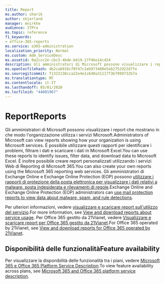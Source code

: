 ```yaml
---
title: Report
ms.author: sharik
author: skjerland
manager: mnirkhe
audience: ITPro
ms.topic: reference
f1_keywords:
- office-365-reports
ms.service: o365-administration
localization_priority: Normal
ms.custom: Adm_ServiceDesc
ms.assetid: 0a2ccc2e-cbc3-4bde-b419-17f4be14cd24
description: Gli amministratori di Microsoft possono visualizzare i report che mostrano in che modo l'organizzazione utilizza i servizi Microsoft. È possibile utilizzare questi rapporti per identificare i problemi, filtrare i dati e scaricare i dati in Microsoft Excel. È inoltre possibile creare report personalizzati utilizzando i servizi Web di Reporting di Microsoft 365. Gli amministratori di Exchange Online e Exchange Online Protection (EOP) possono utilizzare i rapporti di protezione della posta elettronica per visualizzare i dati relativi a malware, posta indesiderata e rilevamenti di regole.
ms.openlocfilehash: 4b2ca6916cf0f47c1eb973480e5eb2752d22d7fe
ms.sourcegitcommit: f1322138cca22e4e1c640a31117f3b7999732b7a
ms.translationtype: MT
ms.contentlocale: it-IT
ms.lasthandoff: 05/01/2020
ms.locfileid: "44001967"
---
```

# <a name="reports"></a><span data-ttu-id="9b0fe-106">Report</span><span class="sxs-lookup"><span data-stu-id="9b0fe-106">Reports</span></span>

<span data-ttu-id="9b0fe-107">Gli amministratori di Microsoft possono visualizzare i report che mostrano in che modo l'organizzazione utilizza i servizi Microsoft.</span><span class="sxs-lookup"><span data-stu-id="9b0fe-107">Administrators of Microsoft can view reports showing how your organization is using Microsoft services.</span></span> <span data-ttu-id="9b0fe-108">È possibile utilizzare questi rapporti per identificare i problemi, filtrare i dati e scaricare i dati in Microsoft Excel.</span><span class="sxs-lookup"><span data-stu-id="9b0fe-108">You can use these reports to identify issues, filter data, and download data to Microsoft Excel.</span></span> <span data-ttu-id="9b0fe-109">È inoltre possibile creare report personalizzati utilizzando i servizi Web di Reporting di Microsoft 365.</span><span class="sxs-lookup"><span data-stu-id="9b0fe-109">You can also create your own reports using the Microsoft 365 reporting web services.</span></span> <span data-ttu-id="9b0fe-110">Gli amministratori di Exchange Online e Exchange Online Protection (EOP) possono [utilizzare i rapporti di protezione della posta elettronica per visualizzare i dati relativi a malware, posta indesiderata e rilevamenti di regole](https://go.microsoft.com/fwlink/p/?LinkId=401102).</span><span class="sxs-lookup"><span data-stu-id="9b0fe-110">Exchange Online and Exchange Online Protection (EOP) administrators can [use mail protection reports to view data about malware, spam, and rule detections](https://go.microsoft.com/fwlink/p/?LinkId=401102).</span></span>
  
<span data-ttu-id="9b0fe-111">Per ulteriori informazioni, vedere [visualizzare e scaricare report sull'utilizzo del servizio](https://go.microsoft.com/fwlink/p/?LinkID=270182).</span><span class="sxs-lookup"><span data-stu-id="9b0fe-111">For more information, see [View and download reports about service usage](https://go.microsoft.com/fwlink/p/?LinkID=270182).</span></span> <span data-ttu-id="9b0fe-112">Per Office 365 gestito da 21Vianet, vedere [Visualizzare e scaricare report per Office 365 gestito da 21Vianet](https://go.microsoft.com/fwlink/?LinkID=733348&amp;clcid=0x409).</span><span class="sxs-lookup"><span data-stu-id="9b0fe-112">For Office 365 operated by 21Vianet, see [View and download reports for Office 365 operated by 21Vianet](https://go.microsoft.com/fwlink/?LinkID=733348&amp;clcid=0x409).</span></span>
  
## <a name="feature-availability"></a><span data-ttu-id="9b0fe-113">Disponibilità delle funzionalità</span><span class="sxs-lookup"><span data-stu-id="9b0fe-113">Feature availability</span></span>

<span data-ttu-id="9b0fe-114">Per visualizzare la disponibilità delle funzionalità tra i piani, vedere [Microsoft 365 e Office 365 Platform Service Description](office-365-platform-service-description.md).</span><span class="sxs-lookup"><span data-stu-id="9b0fe-114">To view feature availability across plans, see [Microsoft 365 and Office 365 platform service description](office-365-platform-service-description.md).</span></span>
  

